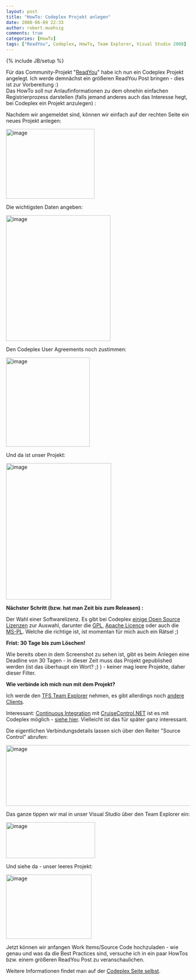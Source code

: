 ```yaml
---
layout: post
title: "HowTo: Codeplex Projekt anlegen"
date: 2008-06-09 22:33
author: robert.muehsig
comments: true
categories: [HowTo]
tags: ["ReadYou", Codeplex, HowTo, Team Explorer, Visual Studio 2008]
---
```

{% include JB/setup %}
<p>Für das Community-Projekt "<a href="{{BASE_PATH}}/category/howtocode/">ReadYou</a>" habe ich nun ein Codeplex Projekt angelegt. Ich werde demnächst ein größeren ReadYou Post bringen - dies ist zur Vorbereitung :)<br>Das HowTo soll nur Anlaufinformationen zu dem ohnehin einfachen Registrierprozess darstellen (falls jemand anderes auch das Interesse hegt, bei Codeplex ein Projekt anzulegen) :</p> <p>Nachdem wir angemeldet sind, können wir einfach auf der rechten Seite ein neues Projekt anlegen:</p> <p><a href="{{BASE_PATH}}/assets/wp-images/image427.png"><img style="border-top-width: 0px; border-left-width: 0px; border-bottom-width: 0px; border-right-width: 0px" height="191" alt="image" src="{{BASE_PATH}}/assets/wp-images/image-thumb406.png" width="242" border="0"></a> </p> <p>Die wichtigsten Daten angeben:</p> <p><a href="{{BASE_PATH}}/assets/wp-images/image428.png"><img style="border-top-width: 0px; border-left-width: 0px; border-bottom-width: 0px; border-right-width: 0px" height="344" alt="image" src="{{BASE_PATH}}/assets/wp-images/image-thumb407.png" width="286" border="0"></a> </p> <p>Den Codeplex User Agreements noch zustimmen:</p> <p><a href="{{BASE_PATH}}/assets/wp-images/image429.png"><img style="border-top-width: 0px; border-left-width: 0px; border-bottom-width: 0px; border-right-width: 0px" height="244" alt="image" src="{{BASE_PATH}}/assets/wp-images/image-thumb408.png" width="229" border="0"></a> </p> <p>Und da ist unser Projekt:</p> <p><a href="{{BASE_PATH}}/assets/wp-images/image430.png"><img style="border-top-width: 0px; border-left-width: 0px; border-bottom-width: 0px; border-right-width: 0px" height="373" alt="image" src="{{BASE_PATH}}/assets/wp-images/image-thumb409.png" width="288" border="0"></a> </p> <p><strong>Nächster Schritt (bzw. hat man Zeit bis zum Releasen) :</strong></p> <p>Der Wahl einer Softwarelizenz. Es gibt bei Codeplex <a href="http://de.wikipedia.org/wiki/Open-Source-Lizenz">einige Open Source Lizenzen</a> zur Auswahl, darunter die <a href="http://de.wikipedia.org/wiki/GNU_General_Public_License">GPL</a>, <a href="http://www.apache.org/licenses/">Apache Licence</a> oder auch die <a href="http://www.microsoft.com/resources/sharedsource/licensingbasics/publiclicense.mspx">MS-PL</a>. Welche die richtige ist, ist momentan für mich auch ein Rätsel ;)</p> <p><strong>Frist: 30 Tage bis zum Löschen!</strong></p> <p>Wie bereits oben in dem Screenshot zu sehen ist, gibt es beim Anlegen eine Deadline von 30 Tagen - in dieser Zeit muss das Projekt gepublished werden (ist das überhaupt ein Wort? ;) ) - keiner mag leere Projekte, daher dieser Filter.</p> <p><strong>Wie verbinde ich mich nun mit dem Projekt?</strong></p> <p>Ich werde den <a href="http://www.codeplex.com/CodePlex/Wiki/View.aspx?title=Obtaining%20the%20Team%20Explorer%20Client&amp;referringTitle=CodePlex%20FAQ">TFS Team Explorer</a> nehmen, es gibt allerdings noch <a href="http://www.codeplex.com/CodePlex/Wiki/View.aspx?title=Source%20control%20clients">andere Clients</a>.</p> <p>Interessant: <a href="http://de.wikipedia.org/wiki/Kontinuierliche_Integration">Continuous Integration</a> mit <a href="http://confluence.public.thoughtworks.org/display/CCNET/Welcome+to+CruiseControl.NET">CruiseControl.NET</a> ist es mit Codeplex möglich - <a href="http://www.codeplex.com/CodePlex/Wiki/View.aspx?title=CodePlexSourceControlBlock&amp;referringTitle=CodePlex%20FAQ">siehe hier</a>. Vielleicht ist das für später ganz interessant.</p> <p>Die eigentlichen Verbindungsdetails lassen sich über den Reiter "Source Control" abrufen:</p> <p><a href="{{BASE_PATH}}/assets/wp-images/image431.png"><img style="border-top-width: 0px; border-left-width: 0px; border-bottom-width: 0px; border-right-width: 0px" height="166" alt="image" src="{{BASE_PATH}}/assets/wp-images/image-thumb410.png" width="633" border="0"></a> </p> <p>Das ganze tippen wir mal in unser Visual Studio über den Team Explorer ein:</p> <p><a href="{{BASE_PATH}}/assets/wp-images/image432.png"><img style="border-top-width: 0px; border-left-width: 0px; border-bottom-width: 0px; border-right-width: 0px" height="98" alt="image" src="{{BASE_PATH}}/assets/wp-images/image-thumb411.png" width="244" border="0"></a> </p> <p>Und siehe da - unser leeres Projekt:</p> <p><a href="{{BASE_PATH}}/assets/wp-images/image433.png"><img style="border-top-width: 0px; border-left-width: 0px; border-bottom-width: 0px; border-right-width: 0px" height="176" alt="image" src="{{BASE_PATH}}/assets/wp-images/image-thumb412.png" width="234" border="0"></a> </p> <p>Jetzt können wir anfangen Work Items/Source Code hochzuladen - wie genau und was da die Best Practices sind, versuche ich in ein paar HowTos bzw. einem größeren ReadYou Post zu veranschaulichen.</p> <p>Weitere Informationen findet man auf der <a href="http://www.codeplex.com/CodePlex/Wiki/View.aspx?title=Start%20a%20Project&amp;referringTitle=Home">Codeplex Seite selbst</a>.</p>
